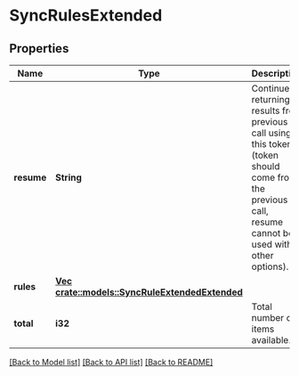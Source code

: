 # SyncRulesExtended

## Properties
Name | Type | Description | Notes
------------ | ------------- | ------------- | -------------
**resume** | **String** | Continue returning results from previous call using this token (token should come from the previous call, resume cannot be used with other options). | [optional] [default to null]
**rules** | [**Vec <crate::models::SyncRuleExtendedExtended>**](SyncRuleExtendedExtended.md) |  | [default to null]
**total** | **i32** | Total number of items available. | [default to null]

[[Back to Model list]](../README.md#documentation-for-models) [[Back to API list]](../README.md#documentation-for-api-endpoints) [[Back to README]](../README.md)



